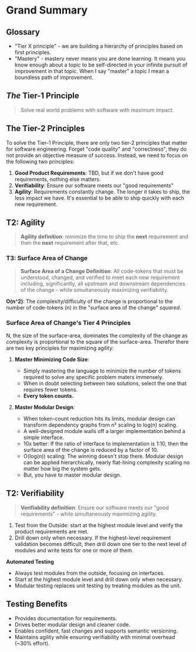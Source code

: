 # Grand Summary

## Glossary

- "Tier X principle" - we are building a hierarchy of principles based on first principles.
- "Mastery" - mastery never means you are done learning. It means you know enough about a topic to be self-directed in your infinite pursuit of improvement in that topic. When I say "master" a topic I mean a boundless path of improvement.

## _The_ Tier-1 Principle

> Solve real world problems with software with maximum impact.

## The Tier-2 Principles

To solve the Tier-1 Principle, there are only two tier-2 principles that matter for software engineering.
Forget "code quality" and "correctness", they do not provide an objective measure of success. Instead, we need to focus on the following two principles:

1. **Good Product Requirements**: TBD, but if we don't have good requirements, nothing else matters.
2. **Verifiability**: Ensure our software meets our "good requirements"
3. **Agility**: Requirements constantly change. The longer it takes to ship, the less impact we have. It's essential to be able to ship quickly with each new requirement.

## T2: Agility

> **Agility definition**: minimize the time to ship the **next** requirement and then the **next** requirement after that, etc.

### T3: Surface Area of Change

> **Surface Area of a Change Definition**: All code-tokens that must be understood, changed, and verified to meet each new requirement including, significantly, all upstream and downstream dependencies of the change - while simultaneously maximizing verifiability.

**O(n^2)**: The complexity/difficulty of the change is proportional to the number of code-tokens (n) in the "surface area of the change" _squared_.

### Surface Area of Change's Tier 4 Principles

N, the size of the surface-area, dominates the complexity of the change as complexity is proportional to the square of the surface-area. Therefor there are two key principles for maximizing agility:

1. **Master Minimizing Code Size**:
   - Simply mastering the language to minimize the number of tokens required to solve any specific problem maters immensely.
   - When in doubt selecting between two solutions, select the one that requires fewer tokens.
   - **Every token counts.**
1. **Master Modular Design**:

   - When token-count reduction hits its limits, modular design can transform dependency graphs from n² scaling to log(n) scaling.
   - A well-designed module walls off a larger implementation behind a simple interface.
   - 10x better: If the ratio of interface to implementation is 1:10, then the surface area of the change is reduced by a factor of 10.
   - O(log(n)) scaling: The winning doesn't stop there. Modular design can be applied hierarchically, nearly flat-lining complexity scaling no matter how big the system gets.
   - But, you have to master modular design.

## T2: Verifiability

> **Verifiability definition**: Ensure our software meets our "good requirements" - while simultaneously maximizing agility.

1. Test from the Outside: start at the highest module level and verify the product requirements are met.
2. Drill down only when necessary. If the highest-level requirement validation becomes difficult, then drill down one tier to the next level of modules and write tests for one or more of them.

**Automated Testing**

- Always test modules from the outside, focusing on interfaces.
- Start at the highest module level and drill down only when necessary.
- Modular testing replaces unit testing by treating modules as the unit.

## Testing Benefits

- Provides documentation for requirements.
- Drives better modular design and cleaner code.
- Enables confident, fast changes and supports semantic versioning.
- Maintains agility while ensuring verifiability with minimal overhead (~30% effort).
